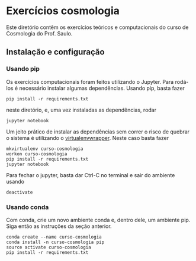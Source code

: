 # Exercícios cosmologia
Este diretório contêm os exercícios teóricos e computacionais do curso de Cosmologia do Prof. Saulo.

## Instalação e configuração

### Usando pip

Os exercícios computacionais foram feitos utilizando o Jupyter. Para rodá-los é necessário instalar algumas dependências.
Usando pip, basta fazer

```
pip install -r requirements.txt
```

neste diretório, e, uma vez instaladas as dependências, rodar

```
jupyter notebook
```

Um jeito prático de instalar as dependências sem correr o risco de quebrar o sistema é utilizando o [virtualenvwrapper](https://virtualenvwrapper.readthedocs.io/en/latest/). Neste caso basta fazer


```
mkvirtualenv curso-cosmologia
workon curso-cosmologia
pip install -r requirements.txt
jupyter notebook
```

Para fechar o jupyter, basta dar Ctrl-C no terminal e sair do ambiente usando

```
deactivate
```

### Usando conda

Com conda, crie um novo ambiente conda e, dentro dele, um ambiente pip. Siga então as instruções da seção anterior.

```
conda create --name curso-cosmologia
conda install -n curso-cosmologia pip
source activate curso-cosmologia
pip install -r requirements.txt
```

